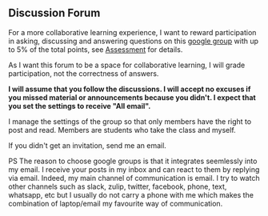 ## Discussion Forum

For a more collaborative learning experience, I want to reward participation in asking, discussing and answering questions on this [google group](https://groups.google.com/forum/?pli=1#!forum/chapman-compiler-construction-2021) with up to 5% of the total points, see [Assessment](assessment.md) for details. 

As I want this forum to be a space for collaborative learning, I will grade participation, not the correctness of answers.

**I will assume that you follow the discussions. I will accept no excuses if you missed material or announcements because you didn't. I expect that you set the settings to receive "All email".**

I manage the settings of the group so that only members have the right to post and read. Members are students who take the class and myself.

If you didn't get an invitation, send me an email.

PS The reason to choose google groups is that it integrates seemlessly into my email. I receive your posts in my inbox and can react to them by replying via email. Indeed, my main channel of communication is email. I try to watch other channels such as slack, zulip, twitter, facebook, phone, text, whatsapp, etc but I usually do not carry a phone with me which makes the combination of laptop/email my favourite way of communication.





